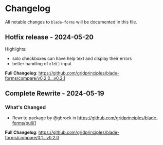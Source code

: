 # Changelog

All notable changes to `blade-forms` will be documented in this file.

## Hotfix release - 2024-05-20

Highlights:

- solo checkboxes can have help text and display their errors
- better handling of `old()` input

**Full Changelog**: https://github.com/gridprinciples/blade-forms/compare/v0.2.0...v0.2.1

## Complete Rewrite - 2024-05-19

### What's Changed

* Rewrite package by @gbrock in https://github.com/gridprinciples/blade-forms/pull/1

**Full Changelog**: https://github.com/gridprinciples/blade-forms/compare/0.1...v0.2.0
